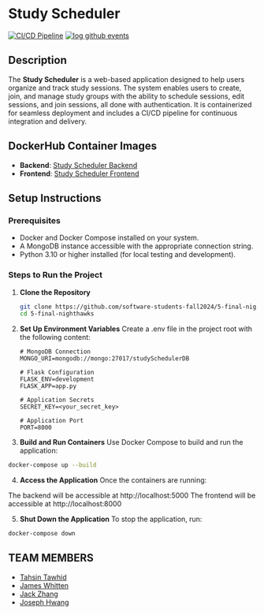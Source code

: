 # Study Scheduler

[![CI/CD Pipeline](https://github.com/software-students-fall2024/5-final-nighthawks/actions/workflows/ci-cd.yml/badge.svg)](https://github.com/software-students-fall2024/5-final-nighthawks/actions/workflows/ci-cd.yml)
[![log github events](https://github.com/software-students-fall2024/5-final-nighthawks/actions/workflows/event-logger.yml/badge.svg)](https://github.com/software-students-fall2024/5-final-nighthawks/actions/workflows/event-logger.yml)

## Description

The **Study Scheduler** is a web-based application designed to help users organize and track study sessions. The system enables users to create, join, and manage study groups with the ability to schedule sessions, edit sessions, and join sessions, all done with authentication. It is containerized for seamless deployment and includes a CI/CD pipeline for continuous integration and delivery.

## DockerHub Container Images

- **Backend**: [Study Scheduler Backend](https://hub.docker.com/r/yourusername/study-scheduler-backend)
- **Frontend**: [Study Scheduler Frontend](https://hub.docker.com/r/yourusername/study-scheduler-frontend)

## Setup Instructions

### Prerequisites

- Docker and Docker Compose installed on your system.
- A MongoDB instance accessible with the appropriate connection string.
- Python 3.10 or higher installed (for local testing and development).

### Steps to Run the Project

1. **Clone the Repository**
   ```bash
   git clone https://github.com/software-students-fall2024/5-final-nighthawks.git
   cd 5-final-nighthawks	
	```

2. **Set Up Environment Variables**
Create a .env file in the project root with the following content:

	```env
	# MongoDB Connection
    MONGO_URI=mongodb://mongo:27017/studySchedulerDB

    # Flask Configuration
    FLASK_ENV=development
    FLASK_APP=app.py

    # Application Secrets
    SECRET_KEY=<your_secret_key>

    # Application Port
    PORT=8000
	```

3. **Build and Run Containers**
Use Docker Compose to build and run the application:

```bash
docker-compose up --build
```
4. **Access the Application**
Once the containers are running:

The backend will be accessible at http://localhost:5000
The frontend will be accessible at http://localhost:8000

5. **Shut Down the Application**
To stop the application, run:

```bash
docker-compose down
```

## TEAM MEMBERS

- [Tahsin Tawhid](https://github.com/tahsintawhid)
- [James Whitten](https://github.com/jwhit0)
- [Jack Zhang](https://github.com/yz6973)
- [Joseph Hwang](https://github.com/JosephNYU)

